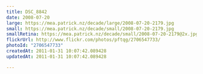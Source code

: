 ```yaml
---
title: DSC_8842
date: 2008-07-20
large: https://mea.patrick.nz/decade/large/2008-07-20-2179.jpg
small: https://mea.patrick.nz/decade/small/2008-07-20-2179.jpg
smallRetina: https://mea.patrick.nz/decade/small/2008-07-20-2179@2x.jpg
flickrUrl: http://www.flickr.com/photos/pftqg/2706547733/
photoId: "2706547733"
createdAt: 2011-01-31 10:07:42.089428
updatedAt: 2011-01-31 10:07:42.089428

---
```


